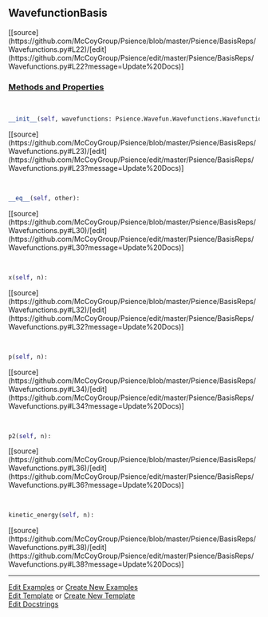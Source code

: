 ## <a id="Psience.BasisReps.Wavefunctions.WavefunctionBasis">WavefunctionBasis</a> 
<div class="docs-source-link" markdown="1">
[[source](https://github.com/McCoyGroup/Psience/blob/master/Psience/BasisReps/Wavefunctions.py#L22)/[edit](https://github.com/McCoyGroup/Psience/edit/master/Psience/BasisReps/Wavefunctions.py#L22?message=Update%20Docs)]
</div>





<div class="collapsible-section">
 <div class="collapsible-section collapsible-section-header" markdown="1">
 
### <a class="collapse-link" data-toggle="collapse" href="#methods">Methods and Properties</a> <a class="float-right" data-toggle="collapse" href="#methods"><i class="fa fa-chevron-down"></i></a>

 </div>
 <div class="collapsible-section collapsible-section-body collapse" id="methods" markdown="1">

<a id="Psience.BasisReps.Wavefunctions.WavefunctionBasis.__init__" class="docs-object-method">&nbsp;</a> 
```python
__init__(self, wavefunctions: Psience.Wavefun.Wavefunctions.Wavefunctions): 
```
<div class="docs-source-link" markdown="1">
[[source](https://github.com/McCoyGroup/Psience/blob/master/Psience/BasisReps/Wavefunctions.py#L23)/[edit](https://github.com/McCoyGroup/Psience/edit/master/Psience/BasisReps/Wavefunctions.py#L23?message=Update%20Docs)]
</div>

<a id="Psience.BasisReps.Wavefunctions.WavefunctionBasis.__eq__" class="docs-object-method">&nbsp;</a> 
```python
__eq__(self, other): 
```
<div class="docs-source-link" markdown="1">
[[source](https://github.com/McCoyGroup/Psience/blob/master/Psience/BasisReps/Wavefunctions.py#L30)/[edit](https://github.com/McCoyGroup/Psience/edit/master/Psience/BasisReps/Wavefunctions.py#L30?message=Update%20Docs)]
</div>

<a id="Psience.BasisReps.Wavefunctions.WavefunctionBasis.x" class="docs-object-method">&nbsp;</a> 
```python
x(self, n): 
```
<div class="docs-source-link" markdown="1">
[[source](https://github.com/McCoyGroup/Psience/blob/master/Psience/BasisReps/Wavefunctions.py#L32)/[edit](https://github.com/McCoyGroup/Psience/edit/master/Psience/BasisReps/Wavefunctions.py#L32?message=Update%20Docs)]
</div>

<a id="Psience.BasisReps.Wavefunctions.WavefunctionBasis.p" class="docs-object-method">&nbsp;</a> 
```python
p(self, n): 
```
<div class="docs-source-link" markdown="1">
[[source](https://github.com/McCoyGroup/Psience/blob/master/Psience/BasisReps/Wavefunctions.py#L34)/[edit](https://github.com/McCoyGroup/Psience/edit/master/Psience/BasisReps/Wavefunctions.py#L34?message=Update%20Docs)]
</div>

<a id="Psience.BasisReps.Wavefunctions.WavefunctionBasis.p2" class="docs-object-method">&nbsp;</a> 
```python
p2(self, n): 
```
<div class="docs-source-link" markdown="1">
[[source](https://github.com/McCoyGroup/Psience/blob/master/Psience/BasisReps/Wavefunctions.py#L36)/[edit](https://github.com/McCoyGroup/Psience/edit/master/Psience/BasisReps/Wavefunctions.py#L36?message=Update%20Docs)]
</div>

<a id="Psience.BasisReps.Wavefunctions.WavefunctionBasis.kinetic_energy" class="docs-object-method">&nbsp;</a> 
```python
kinetic_energy(self, n): 
```
<div class="docs-source-link" markdown="1">
[[source](https://github.com/McCoyGroup/Psience/blob/master/Psience/BasisReps/Wavefunctions.py#L38)/[edit](https://github.com/McCoyGroup/Psience/edit/master/Psience/BasisReps/Wavefunctions.py#L38?message=Update%20Docs)]
</div>

 </div>
</div>




___

[Edit Examples](https://github.com/McCoyGroup/Psience/edit/gh-pages/ci/examples/Psience/BasisReps/Wavefunctions/WavefunctionBasis.md) or 
[Create New Examples](https://github.com/McCoyGroup/Psience/new/gh-pages/?filename=ci/examples/Psience/BasisReps/Wavefunctions/WavefunctionBasis.md) <br/>
[Edit Template](https://github.com/McCoyGroup/Psience/edit/gh-pages/ci/docs/Psience/BasisReps/Wavefunctions/WavefunctionBasis.md) or 
[Create New Template](https://github.com/McCoyGroup/Psience/new/gh-pages/?filename=ci/docs/templates/Psience/BasisReps/Wavefunctions/WavefunctionBasis.md) <br/>
[Edit Docstrings](https://github.com/McCoyGroup/Psience/edit/master/Psience/BasisReps/Wavefunctions.py#L22?message=Update%20Docs)